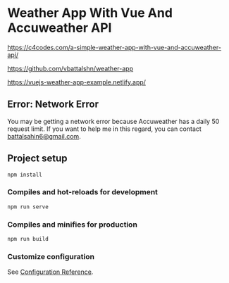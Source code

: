 # Weather App With Vue And Accuweather API

https://c4codes.com/a-simple-weather-app-with-vue-and-accuweather-api/

https://github.com/vbattalshn/weather-app

https://vuejs-weather-app-example.netlify.app/

## Error: Network Error
You may be getting a network error because Accuweather has a daily 50 request limit. If you want to help me in this regard, you can contact battalsahin6@gmail.com.

## Project setup
```
npm install
```

### Compiles and hot-reloads for development
```
npm run serve
```

### Compiles and minifies for production
```
npm run build
```

### Customize configuration
See [Configuration Reference](https://cli.vuejs.org/config/).
